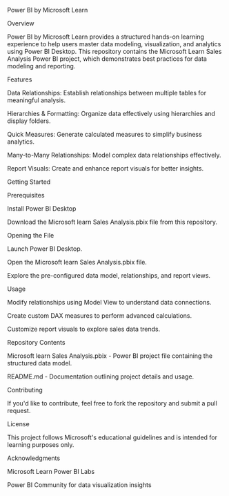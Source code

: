 Power BI by Microsoft Learn

Overview

Power BI by Microsoft Learn provides a structured hands-on learning experience to help users master data modeling, visualization, and analytics using Power BI Desktop. This repository contains the Microsoft Learn Sales Analysis Power BI project, which demonstrates best practices for data modeling and reporting.

Features

Data Relationships: Establish relationships between multiple tables for meaningful analysis.

Hierarchies & Formatting: Organize data effectively using hierarchies and display folders.

Quick Measures: Generate calculated measures to simplify business analytics.

Many-to-Many Relationships: Model complex data relationships effectively.

Report Visuals: Create and enhance report visuals for better insights.

Getting Started

Prerequisites

Install Power BI Desktop

Download the Microsoft learn Sales Analysis.pbix file from this repository.

Opening the File

Launch Power BI Desktop.

Open the Microsoft learn Sales Analysis.pbix file.

Explore the pre-configured data model, relationships, and report views.

Usage

Modify relationships using Model View to understand data connections.

Create custom DAX measures to perform advanced calculations.

Customize report visuals to explore sales data trends.

Repository Contents

Microsoft learn Sales Analysis.pbix - Power BI project file containing the structured data model.

README.md - Documentation outlining project details and usage.

Contributing

If you'd like to contribute, feel free to fork the repository and submit a pull request.

License

This project follows Microsoft's educational guidelines and is intended for learning purposes only.

Acknowledgments

Microsoft Learn Power BI Labs

Power BI Community for data visualization insights

